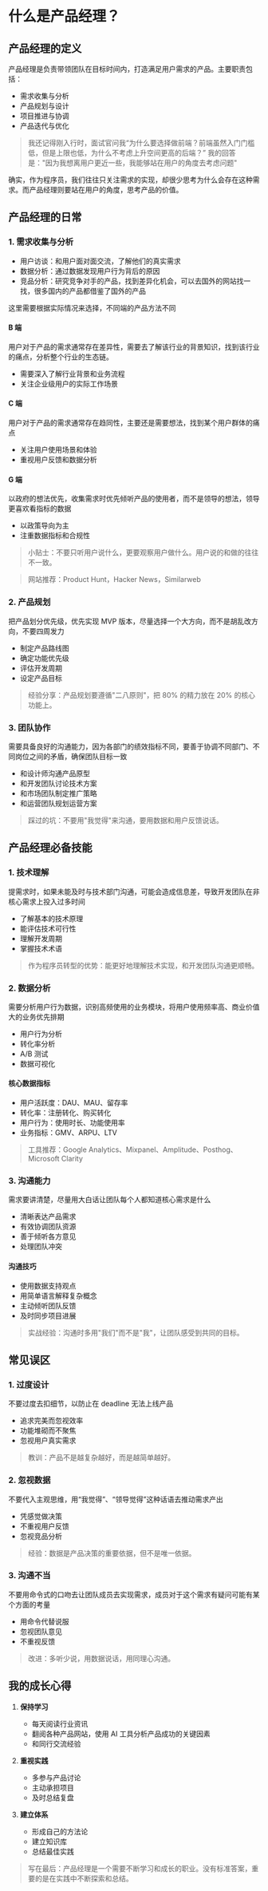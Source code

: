 # 什么是产品经理？

## 产品经理的定义

产品经理是负责带领团队在目标时间内，打造满足用户需求的产品。主要职责包括：

- 需求收集与分析
- 产品规划与设计
- 项目推进与协调
- 产品迭代与优化

> 我还记得刚入行时，面试官问我“为什么要选择做前端？前端虽然入门门槛低，但是上限也低，为什么不考虑上升空间更高的后端？”
> 我的回答是："因为我想离用户更近一些，我能够站在用户的角度去考虑问题"

确实，作为程序员，我们往往只关注需求的实现，却很少思考为什么会存在这种需求。而产品经理则要站在用户的角度，思考产品的价值。

## 产品经理的日常

### 1. 需求收集与分析

- 用户访谈：和用户面对面交流，了解他们的真实需求
- 数据分析：通过数据发现用户行为背后的原因
- 竞品分析：研究竞争对手的产品，找到差异化机会，可以去国外的网站找一找，很多国内的产品都借鉴了国外的产品

这里需要根据实际情况来选择，不同端的产品方法不同

#### B 端

用户对于产品的需求通常存在差异性，需要去了解该行业的背景知识，找到该行业的痛点，分析整个行业的生态链。

- 需要深入了解行业背景和业务流程
- 关注企业级用户的实际工作场景

#### C 端

用户对于产品的需求通常存在趋同性，主要还是需要想法，找到某个用户群体的痛点

- 关注用户使用场景和体验
- 重视用户反馈和数据分析

#### G 端

以政府的想法优先，收集需求时优先倾听产品的使用者，而不是领导的想法，领导更喜欢看指标的数据

- 以政策导向为主
- 注重数据指标和合规性

> 小贴士：不要只听用户说什么，更要观察用户做什么。用户说的和做的往往不一致。

> 网站推荐：Product Hunt，Hacker News，Similarweb

### 2. 产品规划

把产品划分优先级，优先实现 MVP 版本，尽量选择一个大方向，而不是胡乱改方向，不要四周发力

- 制定产品路线图
- 确定功能优先级
- 评估开发周期
- 设定产品目标

> 经验分享：产品规划要遵循"二八原则"，把 80% 的精力放在 20% 的核心功能上。

### 3. 团队协作

需要具备良好的沟通能力，因为各部门的绩效指标不同，要善于协调不同部门、不同岗位之间的矛盾，确保团队目标一致

- 和设计师沟通产品原型
- 和开发团队讨论技术方案
- 和市场团队制定推广策略
- 和运营团队规划运营方案

> 踩过的坑：不要用"我觉得"来沟通，要用数据和用户反馈说话。

## 产品经理必备技能

### 1. 技术理解

提需求时，如果未能及时与技术部门沟通，可能会造成信息差，导致开发团队在非核心需求上投入过多时间

- 了解基本的技术原理
- 能评估技术可行性
- 理解开发周期
- 掌握技术术语

> 作为程序员转型的优势：能更好地理解技术实现，和开发团队沟通更顺畅。

### 2. 数据分析

需要分析用户行为数据，识别高频使用的业务模块，将用户使用频率高、商业价值大的业务优先排期

- 用户行为分析
- 转化率分析
- A/B 测试
- 数据可视化

#### 核心数据指标

- 用户活跃度：DAU、MAU、留存率
- 转化率：注册转化、购买转化
- 用户行为：使用时长、功能使用率
- 业务指标：GMV、ARPU、LTV

> 工具推荐：Google Analytics、Mixpanel、Amplitude、Posthog、Microsoft Clarity

### 3. 沟通能力

需求要讲清楚，尽量用大白话让团队每个人都知道核心需求是什么

- 清晰表达产品需求
- 有效协调团队资源
- 善于倾听各方意见
- 处理团队冲突

#### 沟通技巧

- 使用数据支持观点
- 用简单语言解释复杂概念
- 主动倾听团队反馈
- 及时同步项目进展

> 实战经验：沟通时多用"我们"而不是"我"，让团队感受到共同的目标。

## 常见误区

### 1. 过度设计

不要过度去扣细节，以防止在 deadline 无法上线产品

- 追求完美而忽视效率
- 功能堆砌而不聚焦
- 忽视用户真实需求

> 教训：产品不是越复杂越好，而是越简单越好。

### 2. 忽视数据

不要代入主观思维，用“我觉得”、“领导觉得”这种话语去推动需求产出

- 凭感觉做决策
- 不重视用户反馈
- 忽视竞品分析

> 经验：数据是产品决策的重要依据，但不是唯一依据。

### 3. 沟通不当

不要用命令式的口吻去让团队成员去实现需求，成员对于这个需求有疑问可能有某个方面的考量

- 用命令代替说服
- 忽视团队意见
- 不重视反馈

> 改进：多听少说，用数据说话，用同理心沟通。

## 我的成长心得

1. **保持学习**

   - 每天阅读行业资讯
   - 翻阅各种产品网站，使用 AI 工具分析产品成功的关键因素
   - 和同行交流经验

2. **重视实践**

   - 多参与产品讨论
   - 主动承担项目
   - 及时总结复盘

3. **建立体系**
   - 形成自己的方法论
   - 建立知识库
   - 总结最佳实践

> 写在最后：产品经理是一个需要不断学习和成长的职业。没有标准答案，重要的是在实践中不断探索和总结。

